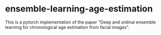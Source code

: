 # ensemble-learning-age-estimation

This is a pytorch implementation of the paper "Deep and ordinal ensemble learning for chronological age estimation from facial images".

##
